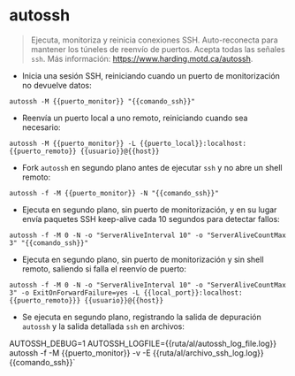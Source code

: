 # autossh

> Ejecuta, monitoriza y reinicia conexiones SSH.
> Auto-reconecta para mantener los túneles de reenvío de puertos. Acepta todas las señales `ssh`.
> Más información: <https://www.harding.motd.ca/autossh>.

- Inicia una sesión SSH, reiniciando cuando un puerto de monitorización no devuelve datos:

`autossh -M {{puerto_monitor}} "{{comando_ssh}}"`

- Reenvía un puerto local a uno remoto, reiniciando cuando sea necesario:

`autossh -M {{puerto_monitor}} -L {{puerto_local}}:localhost:{{puerto_remoto}} {{usuario}}@{{host}}`

- Fork `autossh` en segundo plano antes de ejecutar `ssh` y no abre un shell remoto:

`autossh -f -M {{puerto_monitor}} -N "{{comando_ssh}}"`

- Ejecuta en segundo plano, sin puerto de monitorización, y en su lugar envía paquetes SSH keep-alive cada 10 segundos para detectar fallos:

`autossh -f -M 0 -N -o "ServerAliveInterval 10" -o "ServerAliveCountMax 3" "{{comando_ssh}}"`

- Ejecuta en segundo plano, sin puerto de monitorización y sin shell remoto, saliendo si falla el reenvío de puerto:

`autossh -f -M 0 -N -o "ServerAliveInterval 10" -o "ServerAliveCountMax 3" -o ExitOnForwardFailure=yes -L {{local_port}}:localhost:{{puerto_remoto}}} {{usuario}}@{{host}}`

- Se ejecuta en segundo plano, registrando la salida de depuración `autossh` y la salida detallada `ssh` en archivos:

AUTOSSH_DEBUG=1 AUTOSSH_LOGFILE={{ruta/al/autossh_log_file.log}} autossh -f -M {{puerto_monitor}} -v -E {{ruta/al/archivo_ssh_log.log}} {{comando_ssh}}`
